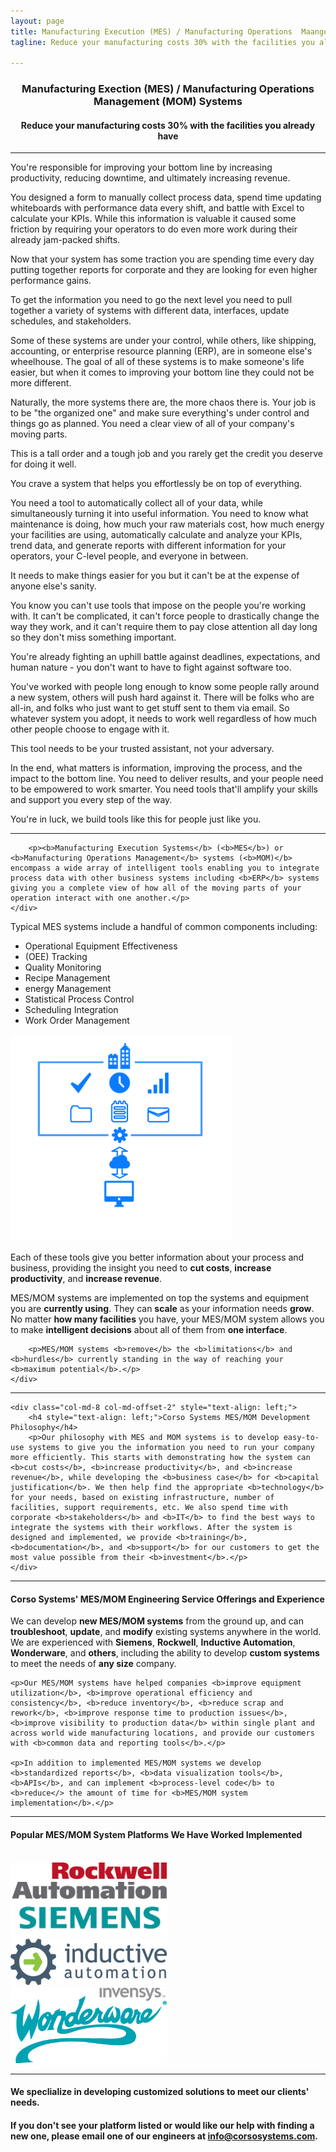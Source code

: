 ```yaml
---
layout: page
title: Manufacturing Execution (MES) / Manufacturing Operations  Maangement (MOM) Systems
tagline: Reduce your manufacturing costs 30% with the facilities you already have.

---
```


<div class="row" style="text-align:center;">
    <div class="col-md-12">
    	<h3>Manufacturing Exection (MES) / Manufacturing Operations Management (MOM) Systems</h3>
    </div>
    <div class="col-md-12">
    	<h4>Reduce your manufacturing costs <b>30%</b> with the facilities you already have</h4>
    </div>
</div>
<hr>
<div class="row">
	<div class="col-md-8 col-md-offset-2" style="text-align:left;">
		<p>You're responsible for improving your bottom line by increasing productivity, reducing downtime, and ultimately increasing revenue.</p>
		<p>You designed a form to manually collect process data, spend time updating whiteboards with performance data every shift, and battle with Excel to calculate your KPIs. While this information is valuable it caused some friction by requiring your operators to do even more work during their already jam-packed shifts.</p>
		<p>Now that your system has some traction you are spending time every day putting together reports for corporate and they are looking for even higher performance gains.</p>
		<p>To get the information you need to go the next level you need to pull together a variety of systems with different data, interfaces, update schedules, and stakeholders.</p>
		<p>Some of these systems are under your control, while others, like shipping, accounting, or enterprise resource planning (ERP), are in someone else's wheelhouse. The goal of all of these systems is to make someone's life easier, but when it comes to improving your bottom line they could not be more different.</p>
		<p>Naturally, the more systems there are, the more chaos there is. Your job is to be "the organized one" and make sure everything's under control and things go as planned. You need a clear view of all of your company's moving parts.</p>
		<p>This is a tall order and a tough job and you rarely get the credit you deserve for doing it well.</p>
		<p>You crave a system that helps you effortlessly be on top of everything.</p>
		<p>You need a tool to automatically collect all of your data, while simultaneously turning it into useful information. You need to know what maintenance is doing, how much your raw materials cost, how much energy your facilities are using, automatically calculate and analyze your KPIs, trend data, and generate reports with different information for your operators, your C-level people, and everyone in between.</p>
		<p>It needs to make things easier for you but it can't be at the expense of anyone else's sanity.</p>
		<p>You know you can't use tools that impose on the people you're working with. It can't be complicated, it can't force people to drastically change the way they work, and it can't require them to pay close attention all day long so they don't miss something important.</p>
		<p>You're already fighting an uphill battle against deadlines, expectations, and human nature - you don't want to have to fight against software too.</p>
		<p>You've worked with people long enough to know some people rally around a new system, others will push hard against it. There will be folks who are all-in, and folks who just want to get stuff sent to them via email. So whatever system you adopt, it needs to work well regardless of how much other people choose to engage with it.</p>
		<p>This tool needs to be your trusted assistant, not your adversary.</p>
		<p>In the end, what matters is information, improving the process, and the impact to the bottom line. You need to deliver results, and your people need to be empowered to work smarter. You need tools that'll amplify your skills and support you every step of the way.</p>
		<p>You're in luck, we build tools like this for people just like you.</p>
	</div>
</div>

<hr>


<div class="row">
	<div class="col-md-8 col-md-offset-2" style="text-align:left;">
		
		<p><b>Manufacturing Execution Systems</b> (<b>MES</b>) or <b>Manufacturing Operations Management</b> systems (<b>MOM)</b> encompass a wide array of intelligent tools enabling you to integrate process data with other business systems including <b>ERP</b> systems giving you a complete view of how all of the moving parts of your operation interact with one another.</p>
	</div>
</div>
<div class="row">	
<div class="col-md-4 col-md-offset-2" style="text-align:left;">
		<p>Typical MES systems include a handful of common components including:</p> 
		<ul>
			<li>Operational Equipment Effectiveness</li>
			<li>(OEE) Tracking</li>
			<li>Quality Monitoring</li>
			<li>Recipe Management</li>
			<li>energy Management</li>
			<li>Statistical Process Control</li>
			<li>Scheduling Integration</li>
			<li>Work Order Management</li>
		</ul> 
	</div>
	<div class="col-md-4">
		<img src="img/mes.png" width="70%">
	</div>
</div>
<div class="row">
		<div class="col-md-8 col-md-offset-2" style="text-align:left;">
		<p>Each of these tools give you better information about your process and business, providing the insight you need to <b>cut costs</b>, <b>increase productivity</b>, and <b>increase revenue</b>.</p>
		<p>MES/MOM systems are implemented on top the systems and equipment you are <b>currently using</b>. They can <b>scale</b> as your information needs <b>grow</b>. No matter <b>how many facilities</b> you have, your MES/MOM system allows you to make <b>intelligent decisions</b> about all of them from <b>one interface</b>.</p>

		<p>MES/MOM systems <b>remove</b> the <b>limitations</b> and <b>hurdles</b> currently standing in the way of reaching your <b>maximum potential</b>.</p>
	</div>
</div>

<hr> 

<div class="row">
	
	<div class="col-md-8 col-md-offset-2" style="text-align: left;">
		<h4 style="text-align: left;">Corso Systems MES/MOM Development Philosophy</h4>
		<p>Our philosophy with MES and MOM systems is to develop easy-to-use systems to give you the information you need to run your company more efficiently. This starts with demonstrating how the system can <b>cut costs</b>, <b>increase productivity</b>, and <b>increase revenue</b>, while developing the <b>business case</b> for <b>capital justification</b>. We then help find the appropriate <b>technology</b> for your needs, based on existing infrastructure, number of facilities, support requirements, etc. We also spend time with corporate <b>stakeholders</b> and <b>IT</b> to find the best ways to integrate the systems with their workflows. After the system is designed and implemented, we provide <b>training</b>, <b>documentation</b>, and <b>support</b> for our customers to get the most value possible from their <b>investment</b>.</p>
	</div>
</div>

<hr>

<div class="row" style="text-align: left;">
	<div class="col-md-8 col-md-offset-2">
		<h4 >Corso Systems' MES/MOM Engineering Service Offerings and Experience</h4>
	<p>We can develop <b>new MES/MOM systems</b> from the ground up, and can <b>troubleshoot</b>, <b>update</b>, and <b>modify</b> existing systems anywhere in the world. We are experienced with <b>Siemens</b>, <b>Rockwell</b>, <b>Inductive Automation</b>, <b>Wonderware</b>, and <b>others</b>, including the ability to develop <b>custom systems</b> to meet the needs of <b>any size</b> company.</p>

	<p>Our MES/MOM systems have helped companies <b>improve equipment utilization</b>, <b>improve operational efficiency and consistency</b>, <b>reduce inventory</b>, <b>reduce scrap and rework</b>, <b>improve response time to production issues</b>, <b>improve visibility to production data</b> within single plant and across world wide manufacturing locations, and provide our customers with <b>common data and reporting tools</b>.</p>
	
	<p>In addition to implemented MES/MOM systems we develop <b>standardized reports</b>, <b>data visualization tools</b>, <b>APIs</b>, and can implement <b>process-level code</b> to <b>reduce</> the amount of time for <b>MES/MOM system implementation</b>.</p>
</div>

</div>

<hr>



<div class="row">
    <div class="col-md-12"><h4>Popular MES/MOM System Platforms We Have Worked Implemented</h4></div>
</div>

<br/>

<div class="row">
<div class="col-xs-4"><a href="http://www.rockwell.com" title="Rockwell" target="_blank"><img alt="Rockwell" src="img/platforms/rockwell.jpg" width="250px"></a></div>

<div class="col-xs-4"><a href="http://www.siemens.com/entry/cc/en/" title="Siemens" target="_blank"><img alt="Siemens" src="img/platforms/siemens.jpg" width="250px"></a></div>
<div class="col-xs-4"><a href="http://www.inductiveautomation.com" title="Inductive Automation" target="_blank"><img alt="Ignition by Inductive Automation" src="img/platforms/ia.png" width="250px"></a></div>

</div>
<div class="row">
	<div class="col-xs-4"><a href="http://www.wonderware.com" title="Wonderware" target="_blank"><img alt="Wonderware" src="img/platforms/wonderware.png" width="250px"></a></div>

</div>

<hr>


<div class="row">
<h4 style="text-align: left;">We speclialize in developing customized solutions to meet our clients' needs.</h4>

<h4 style="text-align: left;">If you don't see your platform listed or would like our help with finding a new one, please email one of our engineers at <a href="mailto:info@corsosystems.com?Subject=MES%20Information%20Request">info@corsosystems.com</a>.</h4>
</div>

